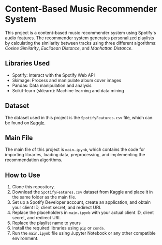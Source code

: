# Content-Based Music Recommender System

This project is a content-based music recommender system using Spotify's audio features. The recommender system generates personalized playlists by calculating the similarity between tracks using three different algorithms: *Cosine Similarity*, *Euclidean Distance*, and *Manhattan Distance*.

## Libraries Used

- Spotify: Interact with the Spotify Web API
- Skimage: Process and manipulate album cover images
- Pandas: Data manipulation and analysis
- Scikit-learn (sklearn): Machine learning and data mining

## Dataset

The dataset used in this project is the `SpotifyFeatures.csv` file, which can be found on [Kaggle](https://www.kaggle.com/zaheenhamidani/ultimate-spotify-tracks-db).

## Main File

The main file of this project is `main.ipynb`, which contains the code for importing libraries, loading data, preprocessing, and implementing the recommendation algorithms.

## How to Use

1. Clone this repository.
2. Download the `SpotifyFeatures.csv` dataset from Kaggle and place it in the same folder as the main file.
3. Set up a Spotify Developer account, create an application, and obtain your client ID, client secret, and redirect URI.
4. Replace the placeholders in `main.ipynb` with your actual client ID, client secret, and redirect URI.
5. Replace the playlist name to yours
6. Install the required libraries using `pip` or `conda`.
7. Run the `main.ipynb` file using Jupyter Notebook or any other compatible environment.
